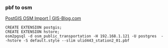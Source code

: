 ###  pbf to osm


[PostGIS OSM Import | GIS-Blog.com](https://www.gis-blog.com/postgis-osm-import/)


 

```shell
CREATE EXTENSION postgis;
CREATE EXTENSION hstore;
osm2pgsql -d osm_public_transportation -H 192.168.1.121 -U postgres  --hstore -S default.style --slim ulid443_station2_01.pbf
```
